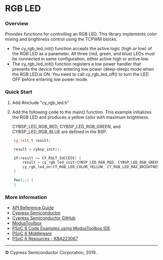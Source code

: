 # RGB LED

### Overview

Provides functions for controlling an RGB LED. This library implements color mixing and brightness control using the TCPWM blocks. 

- The cy_rgb_led_init() function accepts the active logic (high or low) of the RGB LED as a parameter. All three (red, green, and blue) LEDs must be connected in same configuration, either active high or active low. 
- The cy_rgb_led_init() function registers a low power handler that prevents the device from entering low power (deep-sleep) mode when the RGB LED is ON. You need to call cy_rgb_led_off() to turn the LED OFF before entering low power mode.

### Quick Start

1. Add \#include "cy_rgb_led.h"
2. Add the following code to the main() function. This example initializes the RGB LED and produces a yellow color with maximum brightness.   

    CYBSP_LED_RGB_RED, CYBSP_LED_RGB_GREEN, and CYBSP_LED_RGB_BLUE are defined in the BSP. 
    
```cpp
    cy_rslt_t result;

    result = cybsp_init();

    if(result == CY_RSLT_SUCCESS) {
        result = cy_rgb_led_init(CYBSP_LED_RGB_RED, CYBSP_LED_RGB_GREEN, CYBSP_LED_RGB_BLUE, CY_RGB_LED_ACTIVE_LOW);
        cy_rgb_led_on(CY_RGB_LED_COLOR_YELLOW, CY_RGB_LED_MAX_BRIGHTNESS);    
    }

    for(;;) {
    }
```

### More information

* [API Reference Guide](https://cypresssemiconductorco.github.io/rgb-led/html/modules.html)
* [Cypress Semiconductor](http://www.cypress.com)
* [Cypress Semiconductor GitHub](https://github.com/cypresssemiconductorco)
* [ModusToolbox](https://www.cypress.com/products/modustoolbox-software-environment)
* [PSoC 6 Code Examples using ModusToolbox IDE](https://github.com/cypresssemiconductorco/Code-Examples-for-ModusToolbox-Software)
* [PSoC 6 Middleware](https://github.com/cypresssemiconductorco/psoc6-middleware)
* [PSoC 6 Resources - KBA223067](https://community.cypress.com/docs/DOC-14644)

---
© Cypress Semiconductor Corporation, 2019.

